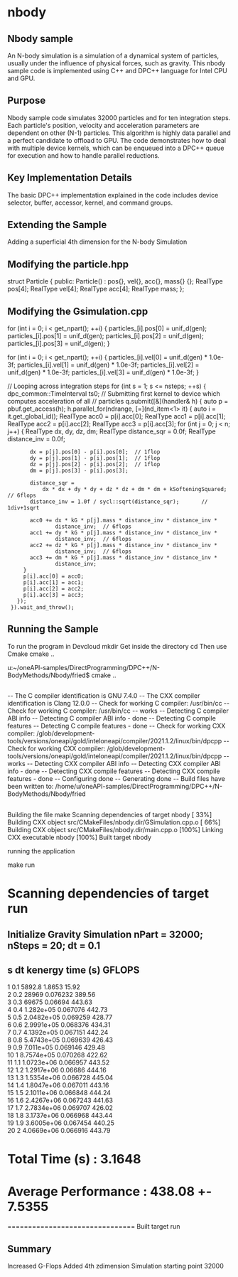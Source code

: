 # nbody


## Nbody sample
An N-body simulation is a simulation of a dynamical system of particles, usually under the influence of physical forces, such as gravity. This nbody sample code is implemented using C++ and DPC++ language for Intel CPU and GPU.

## Purpose
Nbody sample code simulates 32000 particles and for ten integration steps. Each particle's position, velocity and acceleration parameters are dependent on other (N-1) particles. This algorithm is highly data parallel and a perfect candidate to offload to GPU. The code demonstrates how to deal with multiple device kernels, which can be enqueued into a DPC++ queue for execution and how to handle parallel reductions.

## Key Implementation Details
The basic DPC++ implementation explained in the code includes device selector, buffer, accessor, kernel, and command groups.

## Extending the Sample
Adding a superficial 4th dimension for the N-body Simulation

## Modifying the particle.hpp

struct Particle {
 public:
  Particle() : pos{}, vel{}, acc{}, mass{} {};
  RealType pos[4];
  RealType vel[4];
  RealType acc[4];
  RealType mass;
};

## Modifying the Gsimulation.cpp

for (int i = 0; i < get_npart(); ++i) {
    particles_[i].pos[0] = unif_d(gen);
    particles_[i].pos[1] = unif_d(gen);
    particles_[i].pos[2] = unif_d(gen);
    particles_[i].pos[3] = unif_d(gen);
  }
  

for (int i = 0; i < get_npart(); ++i) {
    particles_[i].vel[0] = unif_d(gen) * 1.0e-3f;
    particles_[i].vel[1] = unif_d(gen) * 1.0e-3f;
    particles_[i].vel[2] = unif_d(gen) * 1.0e-3f;
    particles_[i].vel[3] = unif_d(gen) * 1.0e-3f;
  }
  
  
// Looping across integration steps
  for (int s = 1; s <= nsteps; ++s) {
    dpc_common::TimeInterval ts0;
    // Submitting first kernel to device which computes acceleration of all
    // particles
    q.submit([&](handler& h) {
       auto p = pbuf.get_access(h);
       h.parallel_for(ndrange, [=](nd_item<1> it) {
	 auto i = it.get_global_id();
         RealType acc0 = p[i].acc[0];
         RealType acc1 = p[i].acc[1];
         RealType acc2 = p[i].acc[2];
         RealType acc3 = p[i].acc[3];
         for (int j = 0; j < n; j++) {
           RealType dx, dy, dz, dm;
           RealType distance_sqr = 0.0f;
           RealType distance_inv = 0.0f;

           dx = p[j].pos[0] - p[i].pos[0];  // 1flop
           dy = p[j].pos[1] - p[i].pos[1];  // 1flop
           dz = p[j].pos[2] - p[i].pos[2];  // 1flop
           dm = p[j].pos[3] - p[i].pos[3];

           distance_sqr =
               dx * dx + dy * dy + dz * dz + dm * dm + kSofteningSquared;  // 6flops
           distance_inv = 1.0f / sycl::sqrt(distance_sqr);       // 1div+1sqrt

           acc0 += dx * kG * p[j].mass * distance_inv * distance_inv *
                   distance_inv;  // 6flops
           acc1 += dy * kG * p[j].mass * distance_inv * distance_inv *
                   distance_inv;  // 6flops
           acc2 += dz * kG * p[j].mass * distance_inv * distance_inv *
                   distance_inv;  // 6flops
           acc3 += dm * kG * p[j].mass * distance_inv * distance_inv *
                   distance_inv; 
         }
         p[i].acc[0] = acc0;
         p[i].acc[1] = acc1;
         p[i].acc[2] = acc2;
         p[i].acc[3] = acc3;
       });
     }).wait_and_throw();
     
     
   ## Running the Sample
   To run the program in Devcloud
mkdir <dir-name>
Get inside the directory
cd <dir-name>
Then use Cmake
cmake ..

u:~/oneAPI-samples/DirectProgramming/DPC++/N-BodyMethods/Nbody/fried$ cmake ..
##
-- The C compiler identification is GNU 7.4.0
-- The CXX compiler identification is Clang 12.0.0
-- Check for working C compiler: /usr/bin/cc
-- Check for working C compiler: /usr/bin/cc -- works
-- Detecting C compiler ABI info
-- Detecting C compiler ABI info - done
-- Detecting C compile features
-- Detecting C compile features - done
-- Check for working CXX compiler: /glob/development-tools/versions/oneapi/gold/inteloneapi/compiler/2021.1.2/linux/bin/dpcpp
-- Check for working CXX compiler: /glob/development-tools/versions/oneapi/gold/inteloneapi/compiler/2021.1.2/linux/bin/dpcpp -- works
-- Detecting CXX compiler ABI info
-- Detecting CXX compiler ABI info - done
-- Detecting CXX compile features
-- Detecting CXX compile features - done
-- Configuring done
-- Generating done
-- Build files have been written to: /home/u/oneAPI-samples/DirectProgramming/DPC++/N-BodyMethods/Nbody/fried

##

Building the file
make
Scanning dependencies of target nbody
[ 33%] Building CXX object src/CMakeFiles/nbody.dir/GSimulation.cpp.o
[ 66%] Building CXX object src/CMakeFiles/nbody.dir/main.cpp.o
[100%] Linking CXX executable nbody
[100%] Built target nbody

running the application

make run

Scanning dependencies of target run
===============================
 Initialize Gravity Simulation
 nPart = 32000; nSteps = 20; dt = 0.1
------------------------------------------------
 s       dt      kenergy     time (s)    GFLOPS      
------------------------------------------------
 1       0.1     5892.8      1.8653      15.92       
 2       0.2     28969       0.076232    389.56      
 3       0.3     69675       0.06694     443.63      
 4       0.4     1.282e+05   0.067076    442.73      
 5       0.5     2.0482e+05  0.069259    428.77      
 6       0.6     2.9991e+05  0.068376    434.31      
 7       0.7     4.1392e+05  0.067151    442.24      
 8       0.8     5.4743e+05  0.069639    426.43      
 9       0.9     7.011e+05   0.069146    429.48      
 10      1       8.7574e+05  0.070268    422.62      
 11      1.1     1.0723e+06  0.066957    443.52      
 12      1.2     1.2917e+06  0.06686     444.16      
 13      1.3     1.5354e+06  0.066728    445.04      
 14      1.4     1.8047e+06  0.067011    443.16      
 15      1.5     2.1011e+06  0.066848    444.24      
 16      1.6     2.4267e+06  0.067243    441.63      
 17      1.7     2.7834e+06  0.069707    426.02      
 18      1.8     3.1737e+06  0.066968    443.44      
 19      1.9     3.6005e+06  0.067454    440.25      
 20      2       4.0669e+06  0.066916    443.79      

# Total Time (s)     : 3.1648
# Average Performance : 438.08 +- 7.5355
===============================
Built target run

## Summary
Increased G-Flops
Added 4th zdimension
Simulation starting point 32000
